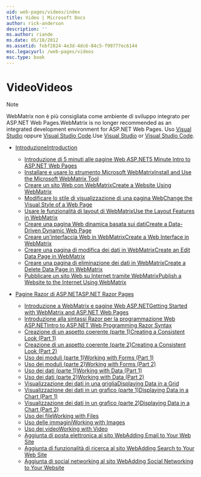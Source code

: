 ```yaml
---
uid: web-pages/videos/index
title: Video | Microsoft Docs
author: rick-anderson
description: ''
ms.author: riande
ms.date: 05/18/2012
ms.assetid: febf2824-4e3d-4dc6-84c5-f99777ec6144
msc.legacyurl: /web-pages/videos
msc.type: book
---
```

<a name="videos"></a><span data-ttu-id="1da8f-102">Video</span><span class="sxs-lookup"><span data-stu-id="1da8f-102">Videos</span></span>
====================

> [!NOTE] 
> <span data-ttu-id="1da8f-103">WebMatrix non è più consigliata come ambiente di sviluppo integrato per ASP.NET Web Pages.</span><span class="sxs-lookup"><span data-stu-id="1da8f-103">WebMatrix is no longer recommended as an integrated development environment for ASP.NET Web Pages.</span></span> <span data-ttu-id="1da8f-104">Uso [Visual Studio](xref:aspnet/web-pages/overview/getting-started/program-asp-net-web-pages-in-visual-studio) oppure [Visual Studio Code](https://code.visualstudio.com/).</span><span class="sxs-lookup"><span data-stu-id="1da8f-104">Use [Visual Studio](xref:aspnet/web-pages/overview/getting-started/program-asp-net-web-pages-in-visual-studio) or [Visual Studio Code](https://code.visualstudio.com/).</span></span>

- [<span data-ttu-id="1da8f-105">Introduzione</span><span class="sxs-lookup"><span data-stu-id="1da8f-105">Introduction</span></span>](introduction/index.md)

    - [<span data-ttu-id="1da8f-106">Introduzione di 5 minuti alle pagine Web ASP.NET</span><span class="sxs-lookup"><span data-stu-id="1da8f-106">5 Minute Intro to ASP.NET Web Pages</span></span>](introduction/5-minute-introduction-to-aspnet-web-pages.md)
    - [<span data-ttu-id="1da8f-107">Installare e usare lo strumento Microsoft WebMatrix</span><span class="sxs-lookup"><span data-stu-id="1da8f-107">Install and Use the Microsoft WebMatrix Tool</span></span>](introduction/install-and-use-the-microsoft-webmatrix-tool.md)
    - [<span data-ttu-id="1da8f-108">Creare un sito Web con WebMatrix</span><span class="sxs-lookup"><span data-stu-id="1da8f-108">Create a Website Using WebMatrix</span></span>](introduction/create-a-website-using-webmatrix.md)
    - [<span data-ttu-id="1da8f-109">Modificare lo stile di visualizzazione di una pagina Web</span><span class="sxs-lookup"><span data-stu-id="1da8f-109">Change the Visual Style of a Web Page</span></span>](introduction/change-the-visual-style-of-a-web-page.md)
    - [<span data-ttu-id="1da8f-110">Usare le funzionalità di layout di WebMatrix</span><span class="sxs-lookup"><span data-stu-id="1da8f-110">Use the Layout Features in WebMatrix</span></span>](introduction/use-the-layout-features-in-webmatrix.md)
    - [<span data-ttu-id="1da8f-111">Creare una pagina Web dinamica basata sui dati</span><span class="sxs-lookup"><span data-stu-id="1da8f-111">Create a Data-Driven Dynamic Web Page</span></span>](introduction/create-a-data-driven-dynamic-web-page.md)
    - [<span data-ttu-id="1da8f-112">Creare un'interfaccia Web in WebMatrix</span><span class="sxs-lookup"><span data-stu-id="1da8f-112">Create a Web Interface in WebMatrix</span></span>](introduction/create-a-web-interface-in-webmatrix.md)
    - [<span data-ttu-id="1da8f-113">Creare una pagina di modifica dei dati in WebMatrix</span><span class="sxs-lookup"><span data-stu-id="1da8f-113">Create an Edit Data Page in WebMatrix</span></span>](introduction/create-an-edit-data-page-in-webmatrix.md)
    - [<span data-ttu-id="1da8f-114">Creare una pagina di eliminazione dei dati in WebMatrix</span><span class="sxs-lookup"><span data-stu-id="1da8f-114">Create a Delete Data Page in WebMatrix</span></span>](introduction/create-a-delete-data-page-in-webmatrix.md)
    - [<span data-ttu-id="1da8f-115">Pubblicare un sito Web su Internet tramite WebMatrix</span><span class="sxs-lookup"><span data-stu-id="1da8f-115">Publish a Website to the Internet Using WebMatrix</span></span>](introduction/publish-a-website-to-the-internet-using-webmatrix.md)
- [<span data-ttu-id="1da8f-116">Pagine Razor di ASP.NET</span><span class="sxs-lookup"><span data-stu-id="1da8f-116">ASP.NET Razor Pages</span></span>](aspnet-razor-pages/index.md)

    - [<span data-ttu-id="1da8f-117">Introduzione a WebMatrix e pagine Web ASP.NET</span><span class="sxs-lookup"><span data-stu-id="1da8f-117">Getting Started with WebMatrix and ASP.NET Web Pages</span></span>](aspnet-razor-pages/getting-started-with-webmatrix-and-aspnet-web-pages.md)
    - [<span data-ttu-id="1da8f-118">Introduzione alla sintassi Razor per la programmazione Web ASP.NET</span><span class="sxs-lookup"><span data-stu-id="1da8f-118">Intro to ASP.NET Web Programming Razor Syntax</span></span>](aspnet-razor-pages/introduction-to-aspnet-web-programming-using-the-razor-syntax.md)
    - [<span data-ttu-id="1da8f-119">Creazione di un aspetto coerente (parte 1)</span><span class="sxs-lookup"><span data-stu-id="1da8f-119">Creating a Consistent Look (Part 1)</span></span>](aspnet-razor-pages/creating-a-consistent-look-part-1.md)
    - [<span data-ttu-id="1da8f-120">Creazione di un aspetto coerente (parte 2)</span><span class="sxs-lookup"><span data-stu-id="1da8f-120">Creating a Consistent Look (Part 2)</span></span>](aspnet-razor-pages/creating-a-consistent-look-part-2.md)
    - [<span data-ttu-id="1da8f-121">Uso dei moduli (parte 1)</span><span class="sxs-lookup"><span data-stu-id="1da8f-121">Working with Forms (Part 1)</span></span>](aspnet-razor-pages/working-with-forms-part-1.md)
    - [<span data-ttu-id="1da8f-122">Uso dei moduli (parte 2)</span><span class="sxs-lookup"><span data-stu-id="1da8f-122">Working with Forms (Part 2)</span></span>](aspnet-razor-pages/working-with-forms-part-2.md)
    - [<span data-ttu-id="1da8f-123">Uso dei dati (parte 1)</span><span class="sxs-lookup"><span data-stu-id="1da8f-123">Working with Data (Part 1)</span></span>](aspnet-razor-pages/working-with-data-part-1.md)
    - [<span data-ttu-id="1da8f-124">Uso dei dati (parte 2)</span><span class="sxs-lookup"><span data-stu-id="1da8f-124">Working with Data (Part 2)</span></span>](aspnet-razor-pages/working-with-data-part-2.md)
    - [<span data-ttu-id="1da8f-125">Visualizzazione dei dati in una griglia</span><span class="sxs-lookup"><span data-stu-id="1da8f-125">Displaying Data in a Grid</span></span>](aspnet-razor-pages/displaying-data-in-a-grid.md)
    - [<span data-ttu-id="1da8f-126">Visualizzazione dei dati in un grafico (parte 1)</span><span class="sxs-lookup"><span data-stu-id="1da8f-126">Displaying Data in a Chart (Part 1)</span></span>](aspnet-razor-pages/displaying-data-in-a-chart-part-1.md)
    - [<span data-ttu-id="1da8f-127">Visualizzazione dei dati in un grafico (parte 2)</span><span class="sxs-lookup"><span data-stu-id="1da8f-127">Displaying Data in a Chart (Part 2)</span></span>](aspnet-razor-pages/displaying-data-in-a-chart-part-2.md)
    - [<span data-ttu-id="1da8f-128">Uso dei file</span><span class="sxs-lookup"><span data-stu-id="1da8f-128">Working with Files</span></span>](aspnet-razor-pages/working-with-files.md)
    - [<span data-ttu-id="1da8f-129">Uso delle immagini</span><span class="sxs-lookup"><span data-stu-id="1da8f-129">Working with Images</span></span>](aspnet-razor-pages/working-with-images.md)
    - [<span data-ttu-id="1da8f-130">Uso dei video</span><span class="sxs-lookup"><span data-stu-id="1da8f-130">Working with Video</span></span>](aspnet-razor-pages/working-with-video.md)
    - [<span data-ttu-id="1da8f-131">Aggiunta di posta elettronica al sito Web</span><span class="sxs-lookup"><span data-stu-id="1da8f-131">Adding Email to Your Web Site</span></span>](aspnet-razor-pages/adding-email-to-your-web-site.md)
    - [<span data-ttu-id="1da8f-132">Aggiunta di funzionalità di ricerca al sito Web</span><span class="sxs-lookup"><span data-stu-id="1da8f-132">Adding Search to Your Web Site</span></span>](aspnet-razor-pages/adding-search-to-your-web-site.md)
    - [<span data-ttu-id="1da8f-133">Aggiunta di social networking al sito Web</span><span class="sxs-lookup"><span data-stu-id="1da8f-133">Adding Social Networking to Your Website</span></span>](aspnet-razor-pages/adding-social-networking-to-your-website.md)
